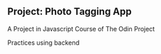 ## Project: Photo Tagging App

A Project in Javascript Course of The Odin Project

Practices using backend